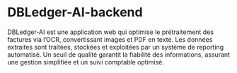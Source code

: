 # DBLedger-AI-backend
DBLedger-AI est une application web qui optimise le prétraitement des factures via l’OCR, convertissant images et PDF en texte. Les données extraites sont traitées, stockées et exploitées par un système de reporting automatisé. Un seuil de qualité garantit la fiabilité des informations, assurant une gestion simplifiée et un suivi comptable optimisé.

